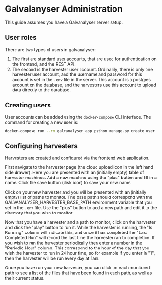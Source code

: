 # Galvalanyser Administration

This guide assumes you have a Galvanalyser server setup.

## User roles

There are two types of users in galvanalyser:
1. The first are standard user accounts, that are used for authentication on the 
   frontend, and the REST API. 
2. The second is the harvester user account. Ordinarily, there is only one harvester 
   user account, and the username and password for this account is set in the `.env` 
   file in the server. This account is a postgres account on the database, and the 
   harvesters use this account to upload data directly to the database.


## Creating users

User accounts can be added using the `docker-compose` CLI interface. The command for 
creating a new user is:

```bash
docker-compose run --rm galvanalyser_app python manage.py create_user
```

## Configuring harvesters

Harvesters are created and configured via the frontend web application. 

First navigate to the harvester page (the cloud upload icon in the left hand side 
drawer). Here you are presented with an (initially empty) table of harvester machines. 
Add a new machine using the "plus" button and fill in a name. Click the save button 
(disk icon) to save your new name.

Click on your new harvester and you will be presented with an (initially empty) list of 
paths to monitor. The base path should correspond with the 
GALVANALYSER_HARVESTER_BASE_PATH environment variable that you set in the `.env` file. 
Use the "plus" button to add a new path and edit it to the directory that you wish to 
monitor.

Now that you have a harvester and a path to monitor, click on the harvester and click 
the "play" button to run it. While the harvester is running, the "Is Running" column 
will indicate this, and once it has completed the "Last Completed Run" will record the 
last time the harvester ran to completion. If you wish to run the harvester periodically 
then enter a number in the "Periodic Hour" column. This correspond to the hour of the 
day that you wish the harvester to run in 24 hour time, so for example if you enter in 
"1", then the harvester will be run every day at 1am.

Once you have run your new harvester, you can click on each monitored path to see a list
of the files that have been found in each path, as well as their current status.
